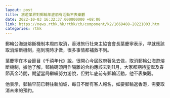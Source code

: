 ```yaml
---
layout: post
title: 旅遊業界對郵輪年底前有活動不表樂觀
date: 2022-10-03 16:32:37.000000000 +08:00
link: https://news.rthk.hk/rthk/ch/component/k2/1669488-20221003.htm
categories: rthk
---
```


郵輪公海遊熔斷機制本周四取消，香港旅行社東主協會會長葉慶寧表示，早就應該取消熔斷機制，拖到現時才做，很多事情都補救不到。

葉慶寧在本台節目《千禧年代》說，很開心今屆政府著急去做，取消郵輪公海遊熔斷機制，據他了解，郵輪碼頭用作隔離的合約應該去到11月，大家都期待聖誕及春節黃金時間，期望當局繼續努力游說，但對年底前有郵輪活動，他不表樂觀。

他表示，郵輪早前已轉往新加坡，每日不斷有客人報名，如要郵輪返香港，需要取消未來的預約。
